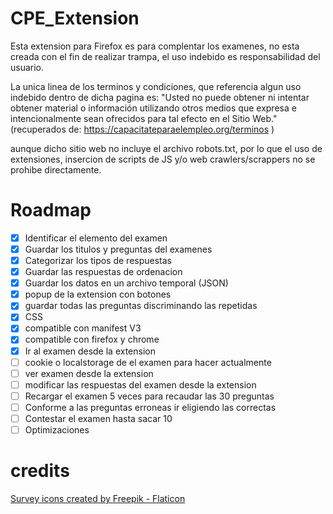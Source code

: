 # CPE_Extension

Esta extension para Firefox es para complentar los examenes, no esta creada con el fin de realizar trampa, el uso indebido es responsabilidad del usuario.


La unica linea de los terminos y condiciones, que referencia algun uso indebido dentro de dicha pagina es:
"Usted no puede obtener ni intentar obtener material o información utilizando otros medios que expresa e intencionalmente sean ofrecidos para tal efecto en el Sitio Web." (recuperados de: https://capacitateparaelempleo.org/terminos )

aunque dicho sitio web no incluye el archivo robots.txt, por lo que el uso de extensiones, insercion de scripts de JS y/o web crawlers/scrappers no se prohibe directamente.

# Roadmap

- [x] Identificar el elemento del examen
- [x] Guardar los titulos y preguntas del examenes
- [x] Categorizar los tipos de respuestas
- [x] Guardar las respuestas de ordenacion
- [x] Guardar los datos en un archivo temporal (JSON)
- [x] popup de la extension con botones
- [x] guardar todas las preguntas discriminando las repetidas
- [x] CSS
- [x] compatible con manifest V3
- [x] compatible con firefox y chrome
- [x] Ir al examen desde la extension
- [ ] cookie o localstorage de el examen para hacer actualmente 
- [ ] ver examen desde la extension
- [ ] modificar las respuestas del examen desde la extension
- [ ] Recargar el examen 5 veces para recaudar las 30 preguntas
- [ ] Conforme a las preguntas erroneas ir eligiendo las correctas 
- [ ] Contestar el examen hasta sacar 10
- [ ] Optimizaciones

# credits

<a href="https://www.flaticon.com/free-icons/survey" title="survey icons">Survey icons created by Freepik - Flaticon</a>
